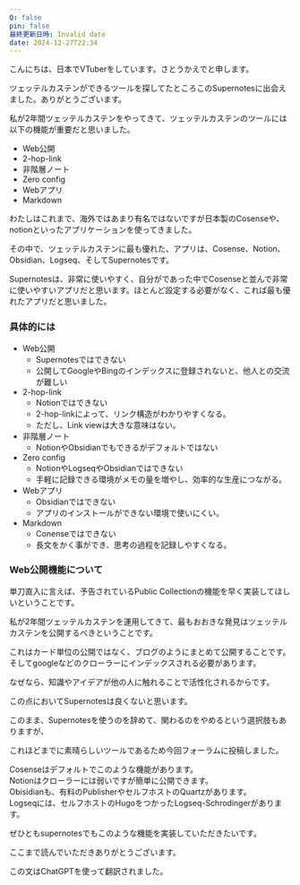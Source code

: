 ```yaml
---
Q: false
pin: false
最終更新日時: Invalid date
date: 2024-12-27T22:34
---
```

  

  

こんにちは、日本でVTuberをしています。さとうかえでと申します。

ツェッテルカステンができるツールを探してたところこのSupernotesに出会えました。ありがとうございます。

私が2年間ツェッテルカステンをやってきて、ツェッテルカステンのツールには以下の機能が重要だと思いました。

- Web公開
- 2-hop-link
- 非階層ノート
- Zero config
- Webアプリ
- Markdown

  

わたしはこれまで、海外ではあまり有名ではないですが日本製のCosenseや、notionといったアプリケーションを使ってきました。

その中で、ツェッテルカステンに最も優れた、アプリは、Cosense、Notion、Obsidian、Logseq、そしてSupernotesです。

Supernotesは、非常に使いやすく、自分がであった中でCosenseと並んで非常に使いやすいアプリだと思います。ほとんど設定する必要がなく、これば最も優れたアプリだと思いました。

  

### 具体的には

- Web公開
    - Supernotesではできない
    - 公開してGoogleやBingのインデックスに登録されないと、他人との交流が難しい
- 2-hop-link
    - Notionではできない
    - 2-hop-linkによって、リンク構造がわかりやすくなる。
    - ただし、Link viewは大きな意味はない。
- 非階層ノート
    - NotionやObsidianでもできるがデフォルトではない
- Zero config
    - NotionやLogseqやObsidianではできない
    - 手軽に記録できる環境がメモの量を増やし、効率的な生産につながる。
- Webアプリ
    - Obsidianではできない
    - アプリのインストールができない環境で使いにくい。
- Markdown
    - Conenseではできない
    - 長文をかく事ができ、思考の過程を記録しやすくなる。

  

### Web公開機能について

単刀直入に言えば、予告されているPublic Collectionの機能を早く実装してほしいということです。

私が2年間ツェッテルカステンを運用してきて、最もおおきな発見はツェッテルカステンを公開するべきということです。

これはカード単位の公開ではなく、ブログのようにまとめて公開することです。  
そしてgoogleなどのクローラーにインデックスされる必要があります。  

なぜなら、知識やアイデアが他の人に触れることで活性化されるからです。

この点においてSupernotesは良くないと思います。

このまま、Supernotesを使うのを辞めて、関わるのをやめるという選択肢もありますが、

これほどまでに素晴らしいツールであるため今回フォーラムに投稿しました。

  

Cosenseはデフォルトでこのような機能があります。  
Notionはクローラーには弱いですが簡単に公開できます。  
Obisidianも、有料のPublisherやセルフホストのQuartzがあります。  
Logseqには、セルフホストのHugoをつかったLogseq-Schrodingerがあります。  

  

ぜひともsupernotesでもこのような機能を実装していただきたいです。

  

ここまで読んでいただきありがとうございます。

この文はChatGPTを使って翻訳されました。